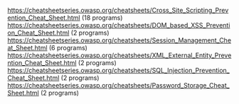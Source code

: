 https://cheatsheetseries.owasp.org/cheatsheets/Cross_Site_Scripting_Prevention_Cheat_Sheet.html (18 programs) 
https://cheatsheetseries.owasp.org/cheatsheets/DOM_based_XSS_Prevention_Cheat_Sheet.html (2 programs)
https://cheatsheetseries.owasp.org/cheatsheets/Session_Management_Cheat_Sheet.html (6 programs)
https://cheatsheetseries.owasp.org/cheatsheets/XML_External_Entity_Prevention_Cheat_Sheet.html (2 programs)
https://cheatsheetseries.owasp.org/cheatsheets/SQL_Injection_Prevention_Cheat_Sheet.html (2 programs)
https://cheatsheetseries.owasp.org/cheatsheets/Password_Storage_Cheat_Sheet.html (2 programs) 